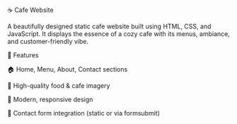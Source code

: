 ☕ Cafe Website

A beautifully designed static cafe website built using HTML, CSS, and JavaScript. It displays the essence of a cozy cafe with its menus, ambiance, and customer-friendly vibe.

🍰 Features

🏠 Home, Menu, About, Contact sections

📸 High-quality food & cafe imagery

🎨 Modern, responsive design

💬 Contact form integration (static or via formsubmit)
